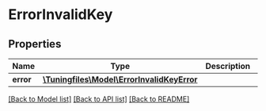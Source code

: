 # ErrorInvalidKey

## Properties
Name | Type | Description | Notes
------------ | ------------- | ------------- | -------------
**error** | [**\Tuningfiles\Model\ErrorInvalidKeyError**](ErrorInvalidKeyError.md) |  | [optional] 

[[Back to Model list]](../README.md#documentation-for-models) [[Back to API list]](../README.md#documentation-for-api-endpoints) [[Back to README]](../README.md)

